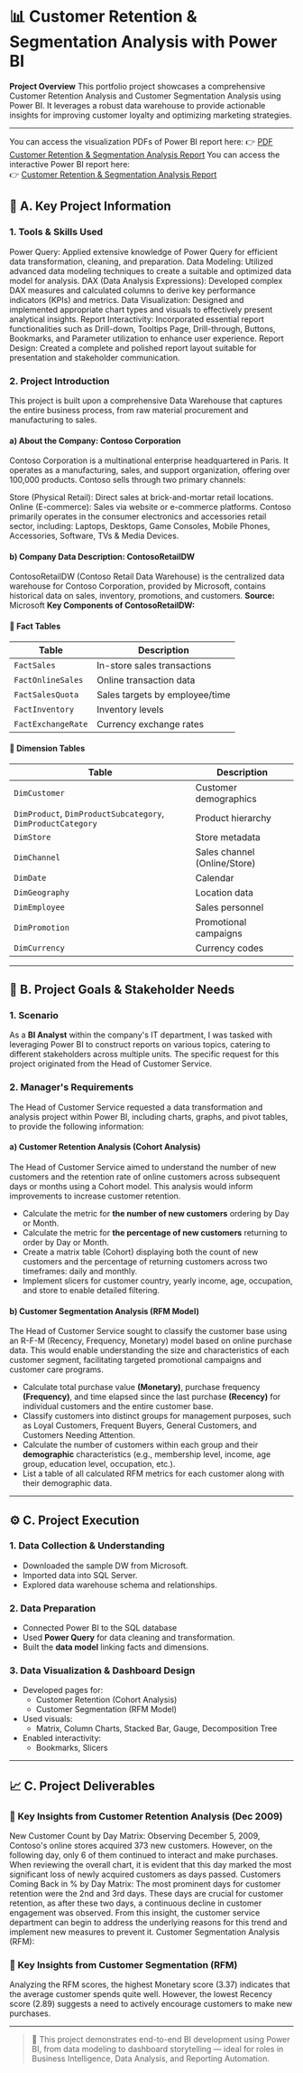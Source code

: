 # 📊 Customer Retention & Segmentation Analysis with Power BI

**Project Overview**
This portfolio project showcases a comprehensive Customer Retention Analysis and Customer Segmentation Analysis using Power BI. It leverages a robust data warehouse to provide actionable insights for improving customer loyalty and optimizing marketing strategies.

---
You can access the visualization PDFs of Power BI report here: 
👉 [PDF Customer Retention & Segmentation Analysis Report](https://your-dashboard-link.com)
You can access the interactive Power BI report here:  
👉 [Customer Retention & Segmentation Analysis Report](https://your-dashboard-link.com)

## 🧰 A. Key Project Information

### 1. Tools & Skills Used
Power Query: Applied extensive knowledge of Power Query for efficient data transformation, cleaning, and preparation.
Data Modeling: Utilized advanced data modeling techniques to create a suitable and optimized data model for analysis.
DAX (Data Analysis Expressions): Developed complex DAX measures and calculated columns to derive key performance indicators (KPIs) and metrics.
Data Visualization: Designed and implemented appropriate chart types and visuals to effectively present analytical insights.
Report Interactivity: Incorporated essential report functionalities such as Drill-down, Tooltips Page, Drill-through, Buttons, Bookmarks, and Parameter utilization to enhance user experience.
Report Design: Created a complete and polished report layout suitable for presentation and stakeholder communication.

### 2. Project Introduction
This project is built upon a comprehensive Data Warehouse that captures the entire business process, from raw material procurement and manufacturing to sales.

#### a) About the Company: Contoso Corporation
Contoso Corporation is a multinational enterprise headquartered in Paris. It operates as a manufacturing, sales, and support organization, offering over 100,000 products. Contoso sells through two primary channels:

Store (Physical Retail): Direct sales at brick-and-mortar retail locations.
Online (E-commerce): Sales via website or e-commerce platforms.
Contoso primarily operates in the consumer electronics and accessories retail sector, including: Laptops, Desktops, Game Consoles, Mobile Phones, Accessories, Software, TVs & Media Devices.

#### b) Company Data Description: ContosoRetailDW
ContosoRetailDW (Contoso Retail Data Warehouse) is the centralized data warehouse for Contoso Corporation, provided by Microsoft, contains historical data on sales, inventory, promotions, and customers.
**Source:** Microsoft
**Key Components of ContosoRetailDW:**
#### 🔹 Fact Tables
| Table | Description |
|-------|-------------|
| `FactSales` | In-store sales transactions |
| `FactOnlineSales` | Online transaction data |
| `FactSalesQuota` | Sales targets by employee/time |
| `FactInventory` | Inventory levels |
| `FactExchangeRate` | Currency exchange rates |

#### 🔹 Dimension Tables
| Table | Description |
|-------|-------------|
| `DimCustomer` | Customer demographics |
| `DimProduct`, `DimProductSubcategory`, `DimProductCategory` | Product hierarchy |
| `DimStore` | Store metadata |
| `DimChannel` | Sales channel (Online/Store) |
| `DimDate` | Calendar |
| `DimGeography` | Location data |
| `DimEmployee` | Sales personnel |
| `DimPromotion` | Promotional campaigns |
| `DimCurrency` | Currency codes |

---

## 🎯 B. Project Goals & Stakeholder Needs
### 1. Scenario
As a **BI Analyst** within the company's IT department, I was tasked with leveraging Power BI to construct reports on various topics, catering to different stakeholders across multiple units. The specific request for this project originated from the Head of Customer Service.

### 2. Manager's Requirements
The Head of Customer Service requested a data transformation and analysis project within Power BI, including charts, graphs, and pivot tables, to provide the following information:

#### a) Customer Retention Analysis (Cohort Analysis)
The Head of Customer Service aimed to understand the number of new customers and the retention rate of online customers across subsequent days or months using a Cohort model. This analysis would inform improvements to increase customer retention.
- Calculate the metric for **the number of new customers** ordering by Day or Month.
- Calculate the metric for **the percentage of new customers** returning to order by Day or Month.
- Create a matrix table (Cohort) displaying both the count of new customers and the percentage of returning customers across two timeframes: daily and monthly.
- Implement slicers for customer country, yearly income, age, occupation, and store to enable detailed filtering.
#### b) Customer Segmentation Analysis (RFM Model)
The Head of Customer Service sought to classify the customer base using an R-F-M (Recency, Frequency, Monetary) model based on online purchase data. This would enable understanding the size and characteristics of each customer segment, facilitating targeted promotional campaigns and customer care programs.
- Calculate total purchase value **(Monetary)**, purchase frequency **(Frequency)**, and time elapsed since the last purchase **(Recency)** for individual customers and the entire customer base.
- Classify customers into distinct groups for management purposes, such as Loyal Customers, Frequent Buyers, General Customers, and Customers Needing Attention.
- Calculate the number of customers within each group and their **demographic** characteristics (e.g., membership level, income, age group, education level, occupation, etc.).
- List a table of all calculated RFM metrics for each customer along with their demographic data.

---

## ⚙️ C. Project Execution
### 1. Data Collection & Understanding
- Downloaded the sample DW from Microsoft.
- Imported data into SQL Server.
- Explored data warehouse schema and relationships.
### 2. Data Preparation
- Connected Power BI to the SQL database
- Used **Power Query** for data cleaning and transformation.
- Built the **data model** linking facts and dimensions.
### 3. Data Visualization & Dashboard Design
- Developed pages for:
  - Customer Retention (Cohort Analysis)
  - Customer Segmentation (RFM Model)
- Used visuals:
  - Matrix, Column Charts, Stacked Bar, Gauge, Decomposition Tree
- Enabled interactivity:
  - Bookmarks, Slicers

---

## 📈 C. Project Deliverables

### 🔹 Key Insights from Customer Retention Analysis (Dec 2009)
New Customer Count by Day Matrix: Observing December 5, 2009, Contoso's online stores acquired 373 new customers. However, on the following day, only 6 of them continued to interact and make purchases. When reviewing the overall chart, it is evident that this day marked the most significant loss of newly acquired customers as days passed.
Customers Coming Back in % by Day Matrix: The most prominent days for customer retention were the 2nd and 3rd days. These days are crucial for customer retention, as after these two days, a continuous decline in customer engagement was observed. From this insight, the customer service department can begin to address the underlying reasons for this trend and implement new measures to prevent it.
Customer Segmentation Analysis (RFM):
### 🔹 Key Insights from Customer Segmentation (RFM)
Analyzing the RFM scores, the highest Monetary score (3.37) indicates that the average customer spends quite well. However, the lowest Recency score (2.89) suggests a need to actively encourage customers to make new purchases.

---

> 🚀 This project demonstrates end-to-end BI development using Power BI, from data modeling to dashboard storytelling — ideal for roles in Business Intelligence, Data Analysis, and Reporting Automation.
